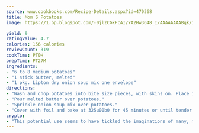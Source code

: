 ```yaml
---
source: www.cookbooks.com/Recipe-Details.aspx?id=470368
title: Mom S Potatoes
image: https://1.bp.blogspot.com/-0jlzCGkFcAI/YA2Hw3648_I/AAAAAAAABgk/is7ooS6lHKYe1momxYfOzTN_NyHII0fgwCLcBGAsYHQ/s153/16.png

yield: 9
ratingValue: 4.7
calories: 156 calories
reviewCount: 319
cookTime: PT0H
prepTime: PT27M
ingredients:
- "6 to 8 medium potatoes"
- "1 stick butter, melted"
- "1 pkg. Lipton dry onion soup mix one envelope"
directions:
- "Wash and chop potatoes into bite size pieces, with skins on. Place in a 9 x 13-inch cake pan."
- "Pour melted butter over potatoes."
- "Sprinkle onion soup mix over potatoes."
- "Cover with foil and bake at 325u00b0 for 45 minutes or until tender."
crypto:
- "This potential use seems to have tickled the imaginations of many, many bitcoin fanciers."
---
```

